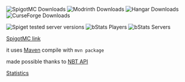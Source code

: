 ![SpigotMC Downloads](https://img.shields.io/spiget/downloads/86771?label=SpigotMC%20Downloads)
![Modrinth Downloads](https://img.shields.io/modrinth/dt/CsFp0oQj?label=Modrinth%20Downloads)
![Hangar Downloads](https://img.shields.io/hangar/dt/:slug?label=Hangar%20Downloads)
![CurseForge Downloads](https://img.shields.io/curseforge/dt/1018418?label=CurseForge%20Downloads)

![Spiget tested server versions](https://img.shields.io/spiget/tested-versions/86771)
![bStats Players](https://img.shields.io/bstats/players/12663?label=Online%20Players)
![bStats Servers](https://img.shields.io/bstats/servers/12663?label=Online%20Servers)



[SpigotMC link](https://www.spigotmc.org/resources/sneak-fart.86771/)

it uses [Maven](https://maven.apache.org/) compile with `mvn package`

made possible thanks to [NBT API](https://www.spigotmc.org/resources/nbt-api.7939/)

[Statistics](https://bstats.org/plugin/bukkit/SneakFart/12663)
